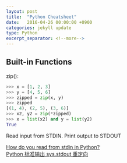 ```yaml
---
layout: post
title:  "Python Cheatsheet"
date:   2016-04-26 00:00:00 +0900
categories: jekyll update
type: Python
excerpt_separator: <!--more-->
---
```

<!--more-->

Built-in Functions
---

zip():

``` python
>>> x = [1, 2, 3]
>>> y = [4, 5, 6]
>>> zipped = zip(x, y)
>>> zipped
[(1, 4), (2, 5), (3, 6)]
>>> x2, y2 = zip(*zipped)
>>> x = list(x2) and y = list(y2)
True
```

Read input from STDIN. Print output to STDOUT

[How do you read from stdin in Python?][R1]<br />
[Python 标准输出 sys.stdout 重定向][R2]


[R1]: https://developers.google.com/edu/python/
[R2]: http://www.cnblogs.com/turtle-fly/p/3280519.html